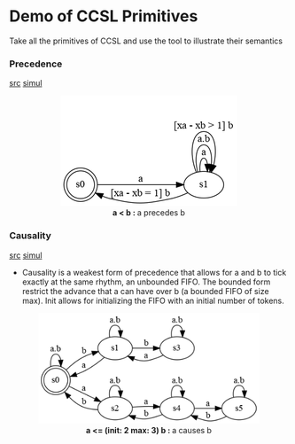 # Demo of CCSL Primitives

Take all the primitives of CCSL and use the tool to illustrate their semantics

### Precedence

[src](lc/Precedes.lc) [simul](vcd/prec.html)

<center>
<img alt="precedence" src="sts/prec.dot.png" height = "200px"/><br>
<strong>a < b : </strong>a precedes b 
</center>

### Causality

[src](lc/BoundedCausality.lc) [simul](vcd/BoundedCausality.html)

- Causality is a weakest form of precedence that allows for a and b to tick exactly at the same rhythm, an unbounded FIFO. The bounded form restrict the advance that a can have over b (a bounded FIFO of size max). Init allows for initializing the FIFO with an initial number of tokens.

<center>
<img alt="bcauses" src="sts/BoundedCausality.dot.png" height = "200px"/><br>
<strong>a <= (init: 2 max: 3) b : </strong>a causes b 
</center>
